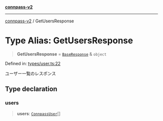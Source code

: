 [**connpass-v2**](../README.md)

***

[connpass-v2](../globals.md) / GetUsersResponse

# Type Alias: GetUsersResponse

> **GetUsersResponse** = [`BaseResponse`](BaseResponse.md) & `object`

Defined in: [types/user.ts:22](https://github.com/ryohidaka/node-connpass/blob/b69cc26f0ea76e14f3ad320cd4a0c035cb6fc39f/src/types/user.ts#L22)

ユーザー一覧のレスポンス

## Type declaration

### users

> **users**: [`ConnpassUser`](ConnpassUser.md)[]
